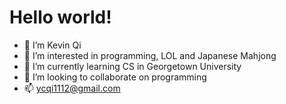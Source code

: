 # Hello world!
- 👋 I’m Kevin Qi
- 👀 I’m interested in programming, LOL and Japanese Mahjong
- 🌱 I’m currently learning CS in Georgetown University
- 💞️ I’m looking to collaborate on programming
- 📫 ycqi1112@gmail.com

<!---
Fog1ess/Fog1ess is a ✨ special ✨ repository because its `README.md` (this file) appears on your GitHub profile.
You can click the Preview link to take a look at your changes.
--->
